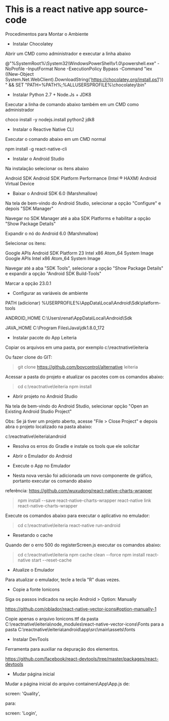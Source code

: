 # This is a react native app source-code



Procedimentos para Montar o Ambiente

- Instalar Chocolatey 

Abrir um CMD como administrador e executar a linha abaixo

@"%SystemRoot%\System32\WindowsPowerShell\v1.0\powershell.exe" -NoProfile -InputFormat None -ExecutionPolicy Bypass -Command "iex ((New-Object System.Net.WebClient).DownloadString('https://chocolatey.org/install.ps1'))" && SET "PATH=%PATH%;%ALLUSERSPROFILE%\chocolatey\bin"

- Instalar Python 2.7 + Node.Js + JDK8

Executar a linha de comando abaixo também em um CMD como administrador

choco install -y nodejs.install python2 jdk8

- Instalar o Reactive Native CLI

Executar o comando abaixo em um CMD normal

npm install -g react-native-cli

- Instalar o Android Studio

Na instalação selecionar os itens abaixo

Android SDK
Android SDK Platform
Performance (Intel ® HAXM)
Android Virtual Device

- Baixar o Android SDK 6.0 (Marshmallow)

Na tela de bem-vindo do Android Studio, selecionar a opção "Configure" e depois "SDK Manager"

Navegar no SDK Manager até a aba SDK Platforms e habilitar a opção "Show Package Details"

Expandir o nó do Android 6.0 (Marshmallow)

Selecionar os itens:

Google APIs
Android SDK Platform 23
Intel x86 Atom_64 System Image
Google APIs Intel x86 Atom_64 System Image

Navegar até a aba "SDK Tools", selecionar a opção "Show Package Details" e expandir a opção "Android SDK Build-Tools"

Marcar a opção 23.0.1


- Configurar as variáveis de ambiente

PATH (adicionar)
%USERPROFILE%\AppData\Local\Android\Sdk\platform-tools

ANDROID_HOME
C:\Users\renat\AppData\Local\Android\Sdk

JAVA_HOME
C:\Program Files\Java\jdk1.8.0_172


- Instalar pacote do App Leiteria

Copiar os arquivos em uma pasta, por exemplo c:\reactnative\leiteria

Ou fazer clone do GIT:

> git clone https://github.com/bovcontrol/alternative leiteria

Acessar a pasta do projeto e atualizar os pacotes com os comandos abaixo:

> cd c:\reactnative\leiteria
> npm install

- Abrir projeto no Android Studio

Na tela de bem-vindo do Android Studio, selecionar opção "Open an Existing Android Studio Project"

Obs: Se já tiver um projeto aberto, acesse "File > Close Project" e depois abra o projeto localizado na pasta abaixo:

c:\reactnative\leiteria\android

- Resolva os erros do Gradle e instale os tools que ele solicitar

- Abrir o Emulador do Android

- Execute o App no Emulador

- Nesta nova versão foi adicionada um novo componente de gráfico, portanto executar os comando abaixo

referência: https://github.com/wuxudong/react-native-charts-wrapper

> npm install --save react-native-charts-wrapper
> react-native link react-native-charts-wrapper

Execute os comandos abaixo para executar o aplicativo no emulador:

> cd c:\reactnative\leiteria
> react-native run-android

- Resetando o cache

Quando der o erro 500 do registerScreen.js executar os comandos abaixo:

> cd c:\reactnative\leiteria
> npm cache clean --force
> npm install
> react-native start --reset-cache

- Atualize o Emulador

Para atualizar o emulador, tecle a tecla "R" duas vezes.

- Copie a fonte Ionicons

Siga os passos indicados na seção Android > Option: Manually

https://github.com/oblador/react-native-vector-icons#option-manually-1

Copie apenas o arquivo Ionicons.ttf da pasta C:\reactnative\leiteria\node_modules\react-native-vector-icons\Fonts para a pasta C:\reactnative\leiteria\android\app\src\main\assets\fonts

- Instalar DevTools

Ferramenta para auxiliar na depuração dos elementos.

https://github.com/facebook/react-devtools/tree/master/packages/react-devtools

- Mudar página inicial

Mudar a página inicial do arquivo containers\App\App.js de:

screen: 'Quality',

para:

screen: 'Login',